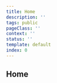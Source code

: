 ```yaml
---
title: Home
description: ''
tags: public
pageClass: ''
context: ''
status: ''
template: default
index: 0
---
```


## Home
